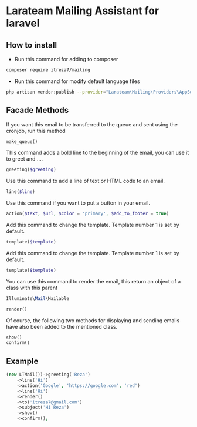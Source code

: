 # Larateam Mailing Assistant for laravel
## How to install
- Run this command for adding to composer
```bash
composer require itreza7/mailing
```
- Run this command for modify default language files
```bash
php artisan vendor:publish --provider="Larateam\Mailing\Providers\AppServiceProvider"
```
## Facade Methods
If you want this email to be transferred to the queue and sent using the cronjob, run this method
```php
make_queue()
```
This command adds a bold line to the beginning of the email, you can use it to greet and ....
```php
greeting($greeting)
```
Use this command to add a line of text or HTML code to an email.
```php
line($line)
```
Use this command if you want to put a button in your email.
```php
action($text, $url, $color = 'primary', $add_to_footer = true)
```
Add this command to change the template. Template number 1 is set by default.
```php
template($template)
```
Add this command to change the template. Template number 1 is set by default.
```php
template($template)
```
You can use this command to render the email, this return an object of a class with this parent
```php
Illuminate\Mail\Mailable
```
```php
render()
```
Of course, the following two methods for displaying and sending emails have also been added to the mentioned class.
```php
show()
confirm()
```
## Example
```php
(new LTMail())->greeting('Reza')
    ->line('Hi')
    ->action('Google', 'https://google.com', 'red')
    ->line('Hi')
    ->render()
    ->to('itreza7@gmail.com')
    ->subject('Hi Reza')
    ->show()
    ->confirm();
```
